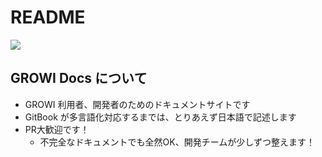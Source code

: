 # README

 [![](https://user-images.githubusercontent.com/1638767/38254268-d4476bbe-3793-11e8-964c-8865d690baff.png)](https://growi.org)

## GROWI Docs について

* GROWI 利用者、開発者のためのドキュメントサイトです
* GitBook が多言語化対応するまでは、とりあえず日本語で記述します
* PR大歓迎です！
  * 不完全なドキュメントでも全然OK、開発チームが少しずつ整えます！

